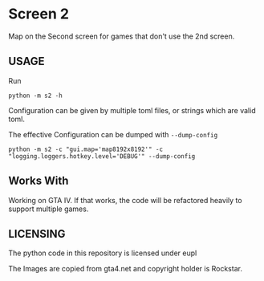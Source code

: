 Screen 2
=================


Map on the Second screen for games that don't use the 2nd screen.

USAGE
-----

Run

    python -m s2 -h


Configuration can be given by multiple toml files, or strings which are valid toml.

The effective Configuration can be dumped with `--dump-config`


    python -m s2 -c "gui.map='map8192x8192'" -c "logging.loggers.hotkey.level='DEBUG'" --dump-config


Works With
----------

Working on GTA IV. If that works, the code will be refactored heavily to support
multiple games.


LICENSING
---------

The python code in this repository is licensed under eupl

The Images are copied from gta4.net and copyright holder is Rockstar.
